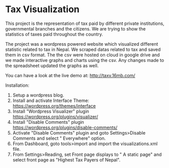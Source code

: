 # Tax Visualization
 This project is the representation of tax paid by different private institutions, governmental branches and the citizens. We are trying to show the statistics of taxes paid throughout the country. 
 
 The project was a wordpress powered website which visualized different statistic related to tax in Nepal. We scraped datas related to tax and saved them in csv format. The the csv were hosted on cloud in google drive and we made interactive graphs and charts using the csv. Any changes made to the spreadsheet updated the graphs as well. 

You can have a look at the live demo at: http://taxv.16mb.com/

Installation:
1. Setup a wordpress blog.
2. Install and activate Interface Theme: https://wordpress.org/themes/interface
3. Install "Wordpress Visualizer" plugin https://wordpress.org/plugins/visualizer/
4. Install "Disable Comments" plugin https://wordpress.org/plugins/disable-comments/
5. Activate "Disable Comments" plugin and goto Settings>Disable Comments and select " Everywhere" option.
6. From Dashboard, goto tools>import and import the visualizations.xml file.
7. From Settings>Reading, set Front page displays to " A static page" and select front page as "Highest Tax Payers of Nepal".
